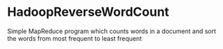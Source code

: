 # HadoopReverseWordCount

Simple MapReduce program which counts words in a document and sort the words from most frequent to least frequent
